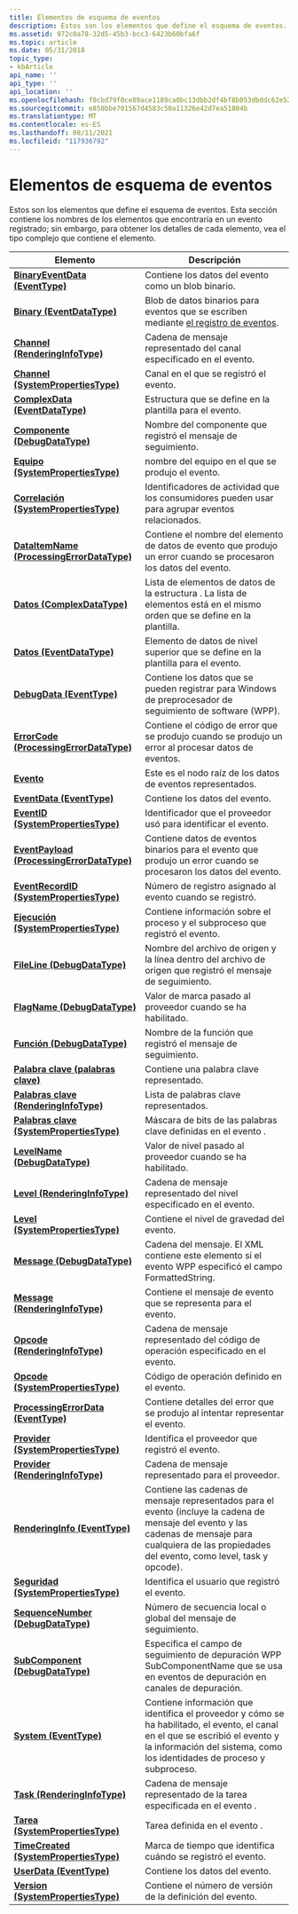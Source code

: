 ```yaml
---
title: Elementos de esquema de eventos
description: Estos son los elementos que define el esquema de eventos.
ms.assetid: 972c0a78-32d5-45b3-bcc3-6423b60bfa6f
ms.topic: article
ms.date: 05/31/2018
topic_type:
- kbArticle
api_name: ''
api_type: ''
api_location: ''
ms.openlocfilehash: f0cbd79f0ce89ace1189ca0bc13dbb2df4bf8b053dbddc62e52b391cc58080bf
ms.sourcegitcommit: e858bbe701567d4583c50a11326e42d7ea51804b
ms.translationtype: MT
ms.contentlocale: es-ES
ms.lasthandoff: 08/11/2021
ms.locfileid: "117936792"
---
```

# <a name="event-schema-elements"></a>Elementos de esquema de eventos

Estos son los elementos que define el esquema de eventos. Esta sección contiene los nombres de los elementos que encontraría en un evento registrado; sin embargo, para obtener los detalles de cada elemento, vea el tipo complejo que contiene el elemento.



| Elemento                                                                                                    | Descripción                                                                                                                                                                                            |
|------------------------------------------------------------------------------------------------------------|--------------------------------------------------------------------------------------------------------------------------------------------------------------------------------------------------------|
| [**BinaryEventData (EventType)**](eventschema-binaryeventdata-eventtype-element.md)                       | Contiene los datos del evento como un blob binario.<br/>                                                                                                                                                   |
| [**Binary (EventDataType)**](eventschema-binary-eventdatatype-element.md)                                 | Blob de datos binarios para eventos que se escriben mediante [el registro de eventos](/windows/desktop/EventLog/event-logging).<br/>                                                                                                   |
| [**Channel (RenderingInfoType)**](eventschema-channel-renderinginfotype-element.md)                       | Cadena de mensaje representado del canal especificado en el evento.<br/>                                                                                                                          |
| [**Channel (SystemPropertiesType)**](eventschema-channel-systempropertiestype-element.md)                 | Canal en el que se registró el evento.<br/>                                                                                                                                                  |
| [**ComplexData (EventDataType)**](eventschema-complexdata-eventdatatype-element.md)                       | Estructura que se define en la plantilla para el evento.<br/>                                                                                                                                  |
| [**Componente (DebugDataType)**](eventschema-component-debugdatatype-element.md)                           | Nombre del componente que registró el mensaje de seguimiento.<br/>                                                                                                                                    |
| [**Equipo (SystemPropertiesType)**](eventschema-computer-systempropertiestype-element.md)               | nombre del equipo en el que se produjo el evento.<br/>                                                                                                                                       |
| [**Correlación (SystemPropertiesType)**](eventschema-correlation-systempropertiestype-element.md)         | Identificadores de actividad que los consumidores pueden usar para agrupar eventos relacionados.<br/>                                                                                                           |
| [**DataItemName (ProcessingErrorDataType)**](eventschema-dataitemname-processingerrordatatype-element.md) | Contiene el nombre del elemento de datos de evento que produjo un error cuando se procesaron los datos del evento.<br/>                                                                                            |
| [**Datos (ComplexDataType)**](eventschema-data-complexdatatype-element.md)                                 | Lista de elementos de datos de la estructura . La lista de elementos está en el mismo orden que se define en la plantilla.<br/>                                                                                |
| [**Datos (EventDataType)**](eventschema-data-eventdatatype-element.md)                                     | Elemento de datos de nivel superior que se define en la plantilla para el evento.<br/>                                                                                                                        |
| [**DebugData (EventType)**](eventschema-debugdata-eventtype-element.md)                                   | Contiene los datos que se pueden registrar para Windows de preprocesador de seguimiento de software (WPP).<br/>                                                                                                  |
| [**ErrorCode (ProcessingErrorDataType)**](eventschema-errorcode-processingerrordatatype-element.md)       | Contiene el código de error que se produjo cuando se produjo un error al procesar datos de eventos. <br/>                                                                                                     |
| [**Evento**](eventschema-event-element.md)                                                                 | Este es el nodo raíz de los datos de eventos representados.<br/>                                                                                                                                           |
| [**EventData (EventType)**](eventschema-eventdata-eventtype-element.md)                                   | Contiene los datos del evento.<br/>                                                                                                                                                                    |
| [**EventID (SystemPropertiesType)**](eventschema-eventid-systempropertiestype-element.md)                 | Identificador que el proveedor usó para identificar el evento.<br/>                                                                                                                                |
| [**EventPayload (ProcessingErrorDataType)**](eventschema-eventpayload-processingerrordatatype-element.md) | Contiene datos de eventos binarios para el evento que produjo un error cuando se procesaron los datos del evento. <br/>                                                                                           |
| [**EventRecordID (SystemPropertiesType)**](eventschema-eventrecordid-systempropertiestype-element.md)     | Número de registro asignado al evento cuando se registró.<br/>                                                                                                                                 |
| [**Ejecución (SystemPropertiesType)**](eventschema-execution-systempropertiestype-element.md)             | Contiene información sobre el proceso y el subproceso que registró el evento.<br/>                                                                                                                    |
| [**FileLine (DebugDataType)**](eventschema-fileline-debugdatatype-element.md)                             | Nombre del archivo de origen y la línea dentro del archivo de origen que registró el mensaje de seguimiento.<br/>                                                                                              |
| [**FlagName (DebugDataType)**](eventschema-flagname-debugdatatype-element.md)                             | Valor de marca pasado al proveedor cuando se ha habilitado.<br/>                                                                                                                                  |
| [**Función (DebugDataType)**](eventschema-function-debugdatatype-element.md)                             | Nombre de la función que registró el mensaje de seguimiento.<br/>                                                                                                                                     |
| [**Palabra clave (palabras clave)**](eventschema-keyword-keywords-element.md)                                         | Contiene una palabra clave representado.<br/>                                                                                                                                                                |
| [**Palabras clave (RenderingInfoType)**](eventschema-keywords-renderingtype-element.md)                         | Lista de palabras clave representados.<br/>                                                                                                                                                                |
| [**Palabras clave (SystemPropertiesType)**](eventschema-keywords-systempropertiestype-element.md)               | Máscara de bits de las palabras clave definidas en el evento .<br/>                                                                                                                                             |
| [**LevelName (DebugDataType)**](eventschema-levelname-debugdatatype-element.md)                           | Valor de nivel pasado al proveedor cuando se ha habilitado.<br/>                                                                                                                                 |
| [**Level (RenderingInfoType)**](eventschema-level-renderingtype-element.md)                               | Cadena de mensaje representado del nivel especificado en el evento.<br/>                                                                                                                            |
| [**Level (SystemPropertiesType)**](eventschema-level-systempropertiestype-element.md)                     | Contiene el nivel de gravedad del evento.<br/>                                                                                                                                                   |
| [**Message (DebugDataType)**](eventschema-message-debugdatatype-element.md)                               | Cadena del mensaje. El XML contiene este elemento si el evento WPP especificó el campo FormattedString.<br/>                                                                                     |
| [**Message (RenderingInfoType)**](eventschema-message-renderingtype-element.md)                           | Contiene el mensaje de evento que se representa para el evento.<br/>                                                                                                                                  |
| [**Opcode (RenderingInfoType)**](eventschema-opcode-renderingtype-element.md)                             | Cadena de mensaje representado del código de operación especificado en el evento.<br/>                                                                                                                           |
| [**Opcode (SystemPropertiesType)**](eventschema-opcode-systempropertiestype-element.md)                   | Código de operación definido en el evento.<br/>                                                                                                                                                            |
| [**ProcessingErrorData (EventType)**](eventschema-processingerrordata-eventtype-element.md)               | Contiene detalles del error que se produjo al intentar representar el evento.<br/>                                                                                                               |
| [**Provider (SystemPropertiesType)**](eventschema-provider-systempropertiestype-element.md)               | Identifica el proveedor que registró el evento.<br/>                                                                                                                                              |
| [**Provider (RenderingInfoType)**](eventschema-publisher-renderinginfotype-element.md)                    | Cadena de mensaje representado para el proveedor.<br/>                                                                                                                                               |
| [**RenderingInfo (EventType)**](eventschema-renderinginfo-eventtype-element.md)                           | Contiene las cadenas de mensaje representados para el evento (incluye la cadena de mensaje del evento y las cadenas de mensaje para cualquiera de las propiedades del evento, como level, task y opcode).<br/>        |
| [**Seguridad (SystemPropertiesType)**](eventschema-security-systempropertiestype-element.md)               | Identifica el usuario que registró el evento.<br/>                                                                                                                                                  |
| [**SequenceNumber (DebugDataType)**](eventschema-sequencenumber-debugdatatype-element.md)                 | Número de secuencia local o global del mensaje de seguimiento.<br/>                                                                                                                                   |
| [**SubComponent (DebugDataType)**](eventschema-subcomponent-debugdatatype-element.md)                     | Especifica el campo de seguimiento de depuración WPP SubComponentName que se usa en eventos de depuración en canales de depuración.                                                                                                 |
| [**System (EventType)**](eventschema-system-eventtype-element.md)                                         | Contiene información que identifica el proveedor y cómo se ha habilitado, el evento, el canal en el que se escribió el evento y la información del sistema, como los identidades de proceso y subproceso.<br/> |
| [**Task (RenderingInfoType)**](eventschema-task-renderingtype-element.md)                                 | Cadena de mensaje representado de la tarea especificada en el evento .<br/>                                                                                                                             |
| [**Tarea (SystemPropertiesType)**](eventschema-task-systempropertiestype-element.md)                       | Tarea definida en el evento .<br/>                                                                                                                                                              |
| [**TimeCreated (SystemPropertiesType)**](eventschema-timecreated-systempropertiestype-element.md)         | Marca de tiempo que identifica cuándo se registró el evento.<br/>                                                                                                                                   |
| [**UserData (EventType)**](eventschema-userdata-eventtype-element.md)                                     | Contiene los datos del evento.<br/>                                                                                                                                                                    |
| [**Version (SystemPropertiesType)**](schema-version-systempropertiestype-element.md)                      | Contiene el número de versión de la definición del evento.<br/>                                                                                                                                      |



 

 

